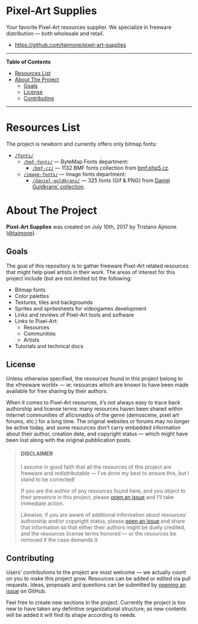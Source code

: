 Pixel-Art Supplies
==================

Your favorite Pixel-Art resources supplier. We specialize in freeware distribution — both wholesale and retail.

-   <https://github.com/tajmone/pixel-art-supplies>

------------------------------------------------------------------------

**Table of Contents**

<!-- #toc -->
-   [Resources List](#resources-list)
-   [About The Project](#about-the-project)
    -   [Goals](#goals)
    -   [License](#license)
    -   [Contributing](#contributing)

<!-- /toc -->

------------------------------------------------------------------------

Resources List
==============

The project is newborn and currently offers only bitmap fonts:

-   [`/fonts/`](./fonts/)
    -   [`/bmf-fonts/`](./fonts/bmf-fonts/) — ByteMap Fonts department:
        -   [`/bmf-cz/`](./fonts/bmf-fonts/bmf-cz) — 1132 BMF fonts collection from [bmf.php5.cz](http://bmf.php5.cz/).
    -   [`/image-fonts/`](./fonts/image-fonts/) — Image fonts department:
        -   [`/daniel-guldkrans/`](./fonts/image-fonts/daniel-guldkrans/) — 325 fonts (Gif & PNG) from [Daniel Guldkrans’ collection](./fonts/image-fonts/README.md#daniel-guldkrans-collection).

About The Project
=================

**Pixel-Art Supplies** was created on July 10th, 2017 by Tristano Ajmone ([@tajmone](https://github.com/tajmone)).

Goals
-----

The goal of this repository is to gather freeware Pixel-Art related resources that might help pixel artists in their work. The areas of interest for this project include (but are not limited to) the following:

-   Bitmap fonts
-   Color palettes
-   Textures, tiles and backgrounds
-   Sprites and spritesheets for videogames development
-   Links and reviews of Pixel-Art tools and software
-   Links to Pixel-Art:
    -   Resources
    -   Communities
    -   Artists
-   Tutorials and technical docs

License
-------

Unless otherwise specified, the resources found in this project belong to the «freeware world» — ie: resources which are known to have been made available for free sharing by their authors.

When it comes to Pixel-Art resources, it’s not always easy to trace back authorship and license terms: many resources haven been shared within Internet communities of aficionados of the genre (demoscene, pixel art forums, etc.) for a long time. The original websites or forums may no longer be active today, and some resources don’t carry embedded information about their author, creation date, and copyright status — which might have been lost along with the original pubblication posts.

> <h4>DISCLAIMER</h4>
> I assume in good faith that all the resources of this project are freeware and redistributable — I’ve done my best to ensure this, but I stand to be corrected!
>
> If you are the author of any resources found here, and you object to their presence in this project, please [open an issue](https://github.com/tajmone/pixel-art-supplies/issues/new) and I’ll take immediate action.
>
> Likewise, if you are aware of additional information about resources’ authorship and/or copyright status, please [open an issue](https://github.com/tajmone/pixel-art-supplies/issues/new) and share that information so that either their authors might be duely credited, and the resources license terms honored — or the resources be removed if the case demands it.

Contributing
------------

Users’ contributions to the project are most welcome — we actually count on you to make this project grow. Resources can be added or edited via pull requests. Ideas, proposals and questions can be submitted by [opening an issue](https://github.com/tajmone/pixel-art-supplies/issues/new) on GitHub.

Feel free to create new sections in the project. Currently the project is too new to have taken any definitive organizational structure; as new contents will be added it will find its shape according to needs.
